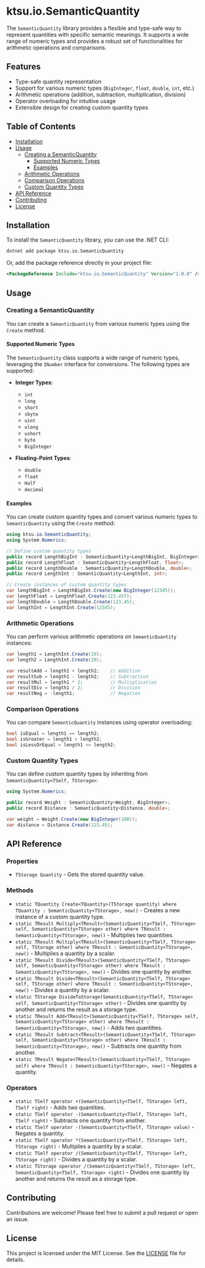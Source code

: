 # ktsu.io.SemanticQuantity

The `SemanticQuantity` library provides a flexible and type-safe way to represent quantities with specific semantic meanings. It supports a wide range of numeric types and provides a robust set of functionalities for arithmetic operations and comparisons.

## Features

- Type-safe quantity representation
- Support for various numeric types (`BigInteger`, `float`, `double`, `int`, etc.)
- Arithmetic operations (addition, subtraction, multiplication, division)
- Operator overloading for intuitive usage
- Extensible design for creating custom quantity types

## Table of Contents

- [Installation](#installation)
- [Usage](#usage)
  - [Creating a SemanticQuantity](#creating-a-semanticquantity)
      - [Supported Numeric Types](#supported-numeric-types)
      - [Examples](#examples)
  - [Arithmetic Operations](#arithmetic-operations)
  - [Comparison Operations](#comparison-operations)
  - [Custom Quantity Types](#custom-quantity-types)
- [API Reference](#api-reference)
- [Contributing](#contributing)
- [License](#license)

## Installation

To install the `SemanticQuantity` library, you can use the .NET CLI:

```sh
dotnet add package ktsu.io.SemanticQuantity
```

Or, add the package reference directly in your project file:

```xml
<PackageReference Include="ktsu.io.SemanticQuantity" Version="1.0.0" />
```

## Usage

### Creating a SemanticQuantity

You can create a `SemanticQuantity` from various numeric types using the `Create` method.

#### Supported Numeric Types

The `SemanticQuantity` class supports a wide range of numeric types, leveraging the `INumber` interface for conversions. The following types are supported:

- **Integer Types**:
  - `int`
  - `long`
  - `short`
  - `sbyte`
  - `uint`
  - `ulong`
  - `ushort`
  - `byte`
  - `BigInteger`

- **Floating-Point Types**:
  - `double`
  - `float`
  - `Half`
  - `decimal`

#### Examples

You can create custom quantity types and convert various numeric types to `SemanticQuantity` using the `Create` method:

```csharp
using ktsu.io.SemanticQuantity;
using System.Numerics;

// Define custom quantity types
public record LengthBigInt : SemanticQuantity<LengthBigInt, BigInteger>;
public record LengthFloat : SemanticQuantity<LengthFloat, float>;
public record LengthDouble : SemanticQuantity<LengthDouble, double>;
public record LengthInt : SemanticQuantity<LengthInt, int>;

// Create instances of custom quantity types
var lengthBigInt = LengthBigInt.Create(new BigInteger(12345));
var lengthFloat = LengthFloat.Create(123.45f);
var lengthDouble = LengthDouble.Create(123.45);
var lengthInt = LengthInt.Create(12345);
```

### Arithmetic Operations

You can perform various arithmetic operations on `SemanticQuantity` instances:

```csharp
var length1 = LengthInt.Create(10);
var length2 = LengthInt.Create(20);

var resultAdd = length1 + length2;    // Addition
var resultSub = length1 - length2;    // Subtraction
var resultMul = length1 * 2;          // Multiplication
var resultDiv = length1 / 2;          // Division
var resultNeg = -length1;             // Negation
```

### Comparison Operations

You can compare `SemanticQuantity` instances using operator overloading:

```csharp
bool isEqual = length1 == length2;
bool isGreater = length1 > length2;
bool isLessOrEqual = length1 <= length2;
```

### Custom Quantity Types

You can define custom quantity types by inheriting from `SemanticQuantity<TSelf, TStorage>`:

```csharp
using System.Numerics;

public record Weight : SemanticQuantity<Weight, BigInteger>;
public record Distance : SemanticQuantity<Distance, double>;

var weight = Weight.Create(new BigInteger(100));
var distance = Distance.Create(123.45);
```

## API Reference

### Properties

- `TStorage Quantity` - Gets the stored quantity value.

### Methods

- `static TQuantity Create<TQuantity>(TStorage quantity) where TQuantity : SemanticQuantity<TStorage>, new()` - Creates a new instance of a custom quantity type.
- `static TResult Multiply<TResult>(SemanticQuantity<TSelf, TStorage> self, SemanticQuantity<TStorage> other) where TResult : SemanticQuantity<TStorage>, new()` - Multiplies two quantities.
- `static TResult Multiply<TResult>(SemanticQuantity<TSelf, TStorage> self, TStorage other) where TResult : SemanticQuantity<TStorage>, new()` - Multiplies a quantity by a scalar.
- `static TResult Divide<TResult>(SemanticQuantity<TSelf, TStorage> self, SemanticQuantity<TStorage> other) where TResult : SemanticQuantity<TStorage>, new()` - Divides one quantity by another.
- `static TResult Divide<TResult>(SemanticQuantity<TSelf, TStorage> self, TStorage other) where TResult : SemanticQuantity<TStorage>, new()` - Divides a quantity by a scalar.
- `static TStorage DivideToStorage(SemanticQuantity<TSelf, TStorage> self, SemanticQuantity<TStorage> other)` - Divides one quantity by another and returns the result as a storage type.
- `static TResult Add<TResult>(SemanticQuantity<TSelf, TStorage> self, SemanticQuantity<TStorage> other) where TResult : SemanticQuantity<TStorage>, new()` - Adds two quantities.
- `static TResult Subtract<TResult>(SemanticQuantity<TSelf, TStorage> self, SemanticQuantity<TStorage> other) where TResult : SemanticQuantity<TStorage>, new()` - Subtracts one quantity from another.
- `static TResult Negate<TResult>(SemanticQuantity<TSelf, TStorage> self) where TResult : SemanticQuantity<TStorage>, new()` - Negates a quantity.

### Operators

- `static TSelf operator +(SemanticQuantity<TSelf, TStorage> left, TSelf right)` - Adds two quantities.
- `static TSelf operator -(SemanticQuantity<TSelf, TStorage> left, TSelf right)` - Subtracts one quantity from another.
- `static TSelf operator -(SemanticQuantity<TSelf, TStorage> value)` - Negates a quantity.
- `static TSelf operator *(SemanticQuantity<TSelf, TStorage> left, TStorage right)` - Multiplies a quantity by a scalar.
- `static TSelf operator /(SemanticQuantity<TSelf, TStorage> left, TStorage right)` - Divides a quantity by a scalar.
- `static TStorage operator /(SemanticQuantity<TSelf, TStorage> left, SemanticQuantity<TSelf, TStorage> right)` - Divides one quantity by another and returns the result as a storage type.

## Contributing

Contributions are welcome! Please feel free to submit a pull request or open an issue.

## License

This project is licensed under the MIT License. See the [LICENSE](LICENSE) file for details.
